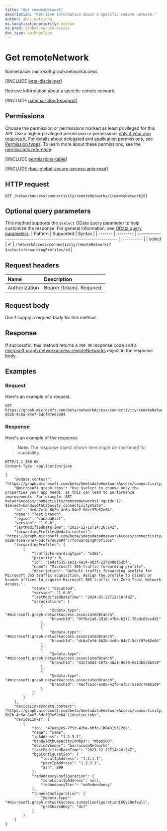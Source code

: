 ```yaml
---
title: "Get remoteNetwork"
description: "Retrieve information about a specific remote network."
author: abhijeetsinha
ms.localizationpriority: medium
ms.prod: global-secure-access
doc_type: apiPageType
---
```


# Get remoteNetwork
Namespace: microsoft.graph.networkaccess

[!INCLUDE [beta-disclaimer](../../includes/beta-disclaimer.md)]

Retrieve information about a specific remote network.

[!INCLUDE [national-cloud-support](../../includes/global-only.md)]

## Permissions
Choose the permission or permissions marked as least privileged for this API. Use a higher privileged permission or permissions [only if your app requires it](/graph/permissions-overview#best-practices-for-using-microsoft-graph-permissions). For details about delegated and application permissions, see [Permission types](/graph/permissions-overview#permission-types). To learn more about these permissions, see the [permissions reference](/graph/permissions-reference).

<!-- {
  "blockType": "permissions",
  "name": "networkaccess-remotenetwork-get-permissions"
}
-->
[!INCLUDE [permissions-table](../includes/permissions/networkaccess-remotenetwork-get-permissions.md)]

[!INCLUDE [rbac-global-secure-access-apis-read](../includes/rbac-for-apis/rbac-global-secure-access-apis-read.md)]

## HTTP request

<!-- {
  "blockType": "ignored"
}
-->
``` http
GET /networkAccess/connectivity/remoteNetworks/{remoteNetworkId}
```

## Optional query parameters
This method supports the `$select` OData query parameter to help customize the response. For general information, see [OData query parameters](/graph/query-parameters).
| Pattern | Supported | Syntax                                                               |
| ------- | :-------- | :------------------------------------------------------------------- | :---------- |
| select  | ✔         | `/networkAccess/connectivity/remoteNetworks?$select=forwardingProfiles/id` |

## Request headers
|Name|Description|
|:---|:---|
|Authorization|Bearer {token}. Required.|

## Request body
Don't supply a request body for this method.

## Response

If successful, this method returns a `200 OK` response code and a [microsoft.graph.networkaccess.remoteNetworks](../resources/networkaccess-remotenetwork.md) object in the response body.

## Examples

### Request
Here's an example of a request.

``` http
GET https://graph.microsoft.com/beta/networkAccess/connectivity/remoteNetworks/dc6a7efd-6b2b-4c6a-84e7-5dcf97e62e04
```

### Response
Here's an example of the response.
>**Note:** The response object shown here might be shortened for readability.
<!-- {
  "blockType": "response",
  "truncated": true,
  "@odata.type": "microsoft.graph.networkaccess.remoteNetwork"
}
-->
``` http
HTTP/1.1 200 OK
Content-Type: application/json

{
    "@odata.context": "https://graph.microsoft.com/beta/$metadata#networkAccess/connectivity/remoteNetworks/$entity",
    "@microsoft.graph.tips": "Use $select to choose only the properties your app needs, as this can lead to performance improvements. For example: GET networkAccess/connectivity/remoteNetworks('<guid>')?$select=bandwidthCapacity,connectivityState",
    "id": "dc6a7efd-6b2b-4c6a-84e7-5dcf97e62e04",
    "name": "Test branch",
    "region": "canadaEast",
    "version": "1.0.0",
    "lastModifiedDateTime": "2023-12-12T14:26:24Z",
    "forwardingProfiles@odata.context": "https://graph.microsoft.com/beta/$metadata#networkAccess/connectivity/remoteNetworks('dc6a7efd-6b2b-4c6a-84e7-5dcf97e62e04')/forwardingProfiles",
    "forwardingProfiles": [
        {
            "trafficForwardingType": "m365",
            "priority": 0,
            "id": "1adaf535-1e31-4e14-983f-2270408162bf",
            "name": "Microsoft 365 traffic forwarding profile",
            "description": "Default traffic forwarding profile for Microsoft 365 traffic acquisition. Assign the profile to client or branch offices to acquire Microsoft 365 traffic for Zero Trust Network Access.",
            "state": "disabled",
            "version": "1.0.0",
            "lastModifiedDateTime": "2024-01-22T12:10:49Z",
            "associations": [
                {
                    "@odata.type": "#microsoft.graph.networkaccess.associatedBranch",
                    "branchId": "9ffbc1a5-2916-4fb4-b277-76cdc89cc491"
                },
                {
                    "@odata.type": "#microsoft.graph.networkaccess.associatedBranch",
                    "branchId": "dc6a7efd-6b2b-4c6a-84e7-5dcf97e62e04"
                },
                {
                    "@odata.type": "#microsoft.graph.networkaccess.associatedBranch",
                    "branchId": "43c7a0d3-1072-4da1-9e30-e513b02bb559"
                },
                {
                    "@odata.type": "#microsoft.graph.networkaccess.associatedBranch",
                    "branchId": "4ecfc62c-ec85-42fd-af37-5a93c7deb1d9"
                }
            ]
        }
    ],
    "deviceLinks@odata.context": "https://graph.microsoft.com/beta/$metadata#networkAccess/connectivity/remoteNetworks('dc6a7efd-6b2b-4c6a-84e7-5dcf97e62e04')/deviceLinks",
    "deviceLinks": [
        {
            "id": "47aab2e9-7f5c-42ba-bbfc-1b049193126a",
            "name": "name",
            "ipAddress": "1.2.3.1",
            "bandwidthCapacityInMbps": "mbps500",
            "deviceVendor": "barracudaNetworks",
            "lastModifiedDateTime": "2023-12-12T14:26:24Z",
            "bgpConfiguration": {
                "localIpAddress": "1.2.1.1",
                "peerIpAddress": "1.2.3.1",
                "asn": 899
            },
            "redundancyConfiguration": {
                "zoneLocalIpAddress": null,
                "redundancyTier": "noRedundancy"
            },
            "tunnelConfiguration": {
                "@odata.type": "#microsoft.graph.networkaccess.tunnelConfigurationIKEv2Default",
                "preSharedKey": "dcf"
            }
        }
    ]
}
```